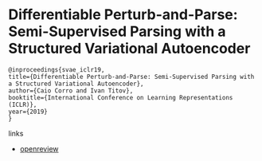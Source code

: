 # Differentiable Perturb-and-Parse: Semi-Supervised Parsing with a Structured Variational Autoencoder

```
@inproceedings{svae_iclr19,
title={Differentiable Perturb-and-Parse: Semi-Supervised Parsing with a Structured Variational Autoencoder},
author={Caio Corro and Ivan Titov},
booktitle={International Conference on Learning Representations (ICLR)},
year={2019}
}
```

links
- [openreview](https://openreview.net/forum?id=BJlgNh0qKQ)
